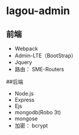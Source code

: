# lagou-admin
## 前端
- Webpack
- Admin-LTE（BootStrap）
- Jquery
- 路由： SME-Routers

##后端
- Node.js
- Express
- Ejs
- mongodb(Robo 3t)
- mongose
- 加密： bcrypt



